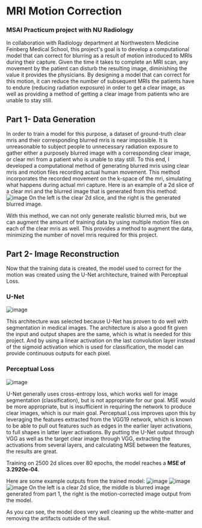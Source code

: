 # MRI Motion Correction
### MSAI Practicum project with NU Radiology
In collaboration with Radiology department at Northwestern Medicine Feinberg Medical School, this project's goal is to develop a computational model that can correct for blurring as a result of motion introduced to MRIs during their capture. Given the time it takes to complete an MRI scan, any movement by the patient can disturb the resulting image, diminishing the value it provides the physicians. By designing a model that can correct for this motion, it can reduce the number of subsequent MRIs the patients have to endure (reducing radiation exposure) in order to get a clear image, as well as providing a method of getting a clear image from patients who are unable to stay still.

## Part 1- Data Generation
In order to train a model for this purpose, a dataset of ground-truth clear mris and their corresponding blurred mris is near impossible. It is unreasonable to subject people to unnecessary radiation exposure to gather either a purposely blurred image with a corresponding clear image, or clear mri from a patient who is unable to stay still. To this end, I developed a computational method of generating blurred mris using clear mris and motion files recording actual human movement. This method incorporates the recorded movement on the k-space of the mri, simulating what happens during actual mri capture. Here is an example of a 2d slice of a clear mri and the blurred image that is generated from this method:
![image](https://user-images.githubusercontent.com/30561629/79600123-4515ac80-80ac-11ea-94b2-2c64f550043b.png)
On the left is the clear 2d slice, and the right is the generated blurred image.

With this method, we can not only generate realistic blurred mris, but we can augment the amount of training data by using multiple motion files on each of the clear mris as well. This provides a method to augment the data, minimizing the number of novel mris required for this project.

## Part 2- Image Reconstruction
Now that the training data is created, the model used to correct for the motion was created using the U-Net architecture, trained with Perceptual Loss.
### U-Net
![image](https://user-images.githubusercontent.com/30561629/79601142-f537e500-80ad-11ea-8c60-6d2d35c95824.png)

This architecture was selected because U-Net has proven to do well with segmentation in medical images. The architecture is also a good fit given the input and output shapes are the same, which is what is needed for this project. And by using a linear activation on the last convolution layer instead of the sigmoid activation which is used for classification, the model can provide continuous outputs for each pixel.

### Perceptual Loss
![image](https://user-images.githubusercontent.com/30561629/79601550-97f06380-80ae-11ea-8e85-358f023b206f.png)

U-Net generally uses cross-entropy loss, which works well for image segmentation (classification), but is not appropriate for our goal. MSE would be more appropriate, but is insufficient in requiring the network to produce clear images, which is our main goal. Perceptual Loss improves upon this by leveraging the features extracted from the VGG19 network, which is known to be able to pull out features such as edges in the earlier layer activations, to full shapes in latter layer activations. By putting the U-Net output through VGG as well as the target clear image through VGG, extracting the activations from several layers, and calculating MSE between the features, the results are great.

Training on 2500 2d slices over 80 epochs, the model reaches a **MSE of 3.2920e-04**.

Here are some example outputs from the trained model:
![image](https://user-images.githubusercontent.com/30561629/79598769-1e567680-80aa-11ea-8116-f5fd1a756c7e.png)
![image](https://user-images.githubusercontent.com/30561629/79600699-3380d480-80ad-11ea-979d-d418ffe3f944.png)
![image](https://user-images.githubusercontent.com/30561629/79600931-9e321000-80ad-11ea-88f3-582d08bb0842.png)
On the left is a clear 2d slice, the middle is blurred image generated from part 1, the right is the motion-corrected image output from the model.

As you can see, the model does very well cleaning up the white-matter and removing the artifacts outside of the skull.
